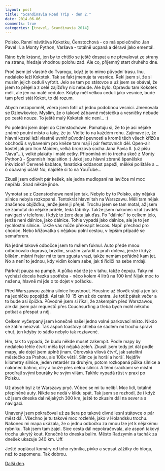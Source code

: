 ```yaml
---
layout: post
title: "Scandinavia Road Trip - den 2."
date: 2014-06-06
comments: true
categories: [travel, Scandinavia 2014]
---
```


Polsko. Ranní návštěva Kokotku, Čenstochová - co má společného Jan Pavel II. a Monty Python, Varšava - totálně ucpaná a děravá jako ementál.

<!--more-->

Ráno bylo krásné, jen by to chtělo se ještě dospat a ne převalovat ze strany na stranu, hledaje vhodnou polohu zad. Ale co, příjemný start druhého dne.

Proč jsem jel vlastně do Tvarogu, když je to mimo původní trasu. Inu, nedaleko leží Kokotek. Tak se fakt jmenuje ta vesnice. Řekl jsem si, že si musím jejich ceduli vyfotit. Jelo se tam po státovce a už jsem se obával, že jsem to přejel a z celé zajížďky nic nebude. Ale bylo. Opravdu tam Kokotek měli, ale jen na malé cedulce. Kdyby měl velkou ceduli jako vesnice, bude tam přeci stát Kokot, to dá rozum.

Abych nezapomněl, včera jsem fotil už jednu podobnou vesnici. Jmenovala se Dziewkovice. Myslím, že o takové zábavné městečka a vesničky nebude po cestě nouze. To ještě malý Kokotek nic není... :)

Po poledni jsem dojel do Czenstochowe. Pamatuju si, že to je asi nějaké známé poutní místo a taky, že jo. Vidíte to na každém rohu. Zajímavé je, že hlavní kostel leží vlastně uvnitř původní pevnosti a kromě těch všech křížů a obchodů s vybavením pro kněze tam mají i pár festovních děl. Open-air kostel jak pro Iron Maiden, velká bronzová socha Jana Pavla II. (už píšu "Java"...), velké plakáty i malé cetky. Připomíná mi to trochu skeč z Monty Pythonů - Spannish Inquisition :) Jaké jsou hlavní zbraně španělské inkvizice? Červené kabátce, fanatická oddanost papeži, měkké polštáře a ... ó obavaný ušák! No, najděte si to na YouTube...

Zkusil jsem odlovit pár kešek, ale jedna mudlopaní na lavičce mi moc nepřála. Snad někde jinde.

Vymotat se z Czenstochowe není jen tak. Nebylo by to Polsko, aby nějaká silnice nebyla rozkopaná. Tentokrát hlavní tah na Warszawu. Měli tam nějak značenou objížďku, jenže jsem ji přejel. Trochu jsem se tam motal, až jsem se zamotal do nějaké prdele, teda fabriky. Takže jsem nakonec vzal zavděk navigací v telefonu, i když to žere data jak ďas. Po "dálnici" to celkem jelo, jenže není dálnice, jako dálnice. Tohle vypadá jako dálnice, ale je to jen rychlostní silnice. Takže vás může překvapit leccos. Např. přechod pro chodce. Nebo křižovatka s nějakou polní cestou, v lepším případě se semaforem.

Na jedné takové odbočce jsem to málem ťuknul. Auto přede mnou odbočovalo doprava, brzdím, snažím zařadit o pruh doleva, jenže i když blikám, místní frajer mi to tam zgusta vrazí, takže nemám pořádně kam jet. No a není to jednou, kdy vidím kolem sebe, jak ti řidiči na sebe mrdají.

Párkrát pauza na pumpě. A půlka nádrže je v tahu, takže čepuju. Taky mi vychází docela hezká spotřeba - něco kolem 4 litrů na 100 km! Nijak moc to neženu, hlavně mi jde o to dojet v pořádku.

Před Warszawou začíná silnice houstnout. Houstne až člověk stojí a jen tak na jedničku popojíždí. Asi tak 10-15 km až do centra. Je totiž pátek večer a to bude asi špička. Původně jsem si říkal, že zakempím před Warszawou, ale dal jsem pár requestů přes Couchsurfing a třeba bych mohl někoho potkat a přespat u něj.

Celkem vyčerpaný jsem konečně našel jedno volné parkovací místo. Nikdo se zatím neozval. Tak aspoň toastový chleba se sádlem mi trochu spraví chuť, jen kdyby to sádlo nebylo tak roztavené.

Hm, tak to vypadá, že budu někde muset zakempit. Podle mapy by nedaleko téhle čtvrti měla být nějaká zeleň. Zkusil jsem tedy jet dál podle mapy, ale dojel jsem úplně jinam. Obrovská vilová čtvrť, jak satelitní městečko za Prahou, ale 100x větší. Silnice je horší a horší. Nejdřív kilometry silnice, jeden retardér za druhým, potom rozkopaná půlka silnice a nakonec bahno, díry a louže přes celou silnici. A těmi sračkami se místní prodírají svými bouráky ke svým vilám. Takhle vypadá růst v praxi po Polsku.

Už abych byl z té Warszavy pryč. Vůbec se mi tu nelíbí. Moc lidí, totálně přeplněné auty. Nikde se nedá v klidu spát. Tak jsem se rozhodl, že i když už jsem dneska dal nějakých 300 km, ještě to zkusím dál na sever a s navigací.

Unavený jsem pokračoval už za šera po takové divné lesní státovce o pár měst dál. Všechno je tu takové moc rozlehlé, jako v Holandsku trochu. Nakonec mi mapa ukázala, že o jednu odbočku za mnou lze jet k nějakému rybníku. Tak jsem tam zajel. Sice cesta dál nepokračovala, ale aspoň takový trochu ukrytý kout. Konečně to dneska balím. Město Radzymin a tachák za dnešek ukazuje 340 km. Uff.

Ještě poplácat komáry od toho rybníka, pivko a sepsat zážitky do blogu, než to zapomenu. Tak dobrou.

[Další den](/blog/2014/scandinavia-road-trip-day-03/).

